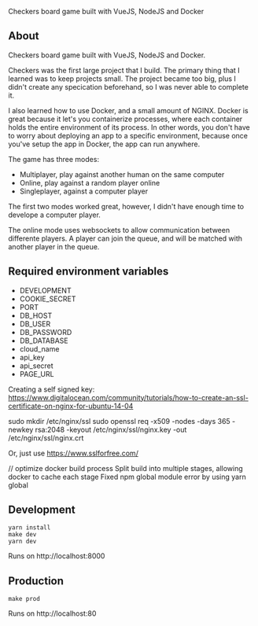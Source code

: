 Checkers board game built with VueJS, NodeJS and Docker

## About

Checkers board game built with VueJS, NodeJS and Docker.

Checkers was the first large project that I build. The primary thing that I learned was to keep projects small. The project became too big, plus I didn't create any specication beforehand, so I was never able to complete it.

I also learned how to use Docker, and a small amount of NGINX. Docker is great because it let's you containerize processes, where each container holds the entire environment of its process. In other words, you don't have to worry about deploying an app to a specific environment, because once you've setup the app in Docker, the app can run anywhere.

The game has three modes:
- Multiplayer, play against another human on the same computer
- Online, play against a random player online
- Singleplayer, against a computer player

The first two modes worked great, however, I didn't have enough time to develope a computer player.

The online mode uses websockets to allow communication between differente players. A player can join the queue, and will be matched with another player in the queue. 

## Required environment variables


- DEVELOPMENT
- COOKIE_SECRET
- PORT
- DB_HOST
- DB_USER
- DB_PASSWORD
- DB_DATABASE
- cloud_name
- api_key
- api_secret
- PAGE_URL

Creating a self signed key:
https://www.digitalocean.com/community/tutorials/how-to-create-an-ssl-certificate-on-nginx-for-ubuntu-14-04

sudo mkdir /etc/nginx/ssl
sudo openssl req -x509 -nodes -days 365 -newkey rsa:2048 -keyout /etc/nginx/ssl/nginx.key -out /etc/nginx/ssl/nginx.crt

Or, just use https://www.sslforfree.com/

// optimize docker build process
Split build into multiple stages, allowing docker to cache each stage
Fixed npm global module error by using yarn global


## Development

```
yarn install
make dev
yarn dev
```

Runs on http://localhost:8000

## Production

```
make prod
```

Runs on http://localhost:80
